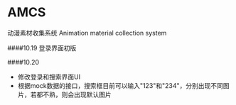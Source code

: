 # AMCS
动漫素材收集系统 Animation material collection system

####10.19 
登录界面初版

####10.20 
* 修改登录和搜索界面UI
* 根据mock数据的接口，搜索框目前可以输入"123"和"234"，分别出现不同图片，若都不熟，则会出现默认图片

